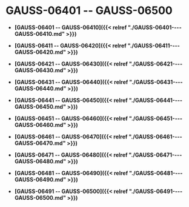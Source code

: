 # GAUSS-06401 -- GAUSS-06500<a name="ZH-CN_TOPIC_0302072966"></a>

-   **[GAUSS-06401 -- GAUSS-06410]({{< relref "./GAUSS-06401----GAUSS-06410.md" >}})**

-   **[GAUSS-06411 -- GAUSS-06420]({{< relref "./GAUSS-06411----GAUSS-06420.md" >}})**

-   **[GAUSS-06421 -- GAUSS-06430]({{< relref "./GAUSS-06421----GAUSS-06430.md" >}})**

-   **[GAUSS-06431 -- GAUSS-06440]({{< relref "./GAUSS-06431----GAUSS-06440.md" >}})**

-   **[GAUSS-06441 -- GAUSS-06450]({{< relref "./GAUSS-06441----GAUSS-06450.md" >}})**

-   **[GAUSS-06451 -- GAUSS-06460]({{< relref "./GAUSS-06451----GAUSS-06460.md" >}})**

-   **[GAUSS-06461 -- GAUSS-06470]({{< relref "./GAUSS-06461----GAUSS-06470.md" >}})**

-   **[GAUSS-06471 -- GAUSS-06480]({{< relref "./GAUSS-06471----GAUSS-06480.md" >}})**

-   **[GAUSS-06481 -- GAUSS-06490]({{< relref "./GAUSS-06481----GAUSS-06490.md" >}})**

-   **[GAUSS-06491 -- GAUSS-06500]({{< relref "./GAUSS-06491----GAUSS-06500.md" >}})**
